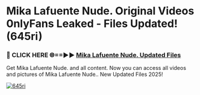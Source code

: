 # Mika Lafuente Nude. Original Videos 0nlyFans Leaked - Files Updated! (645ri)

<h3>🔴 CLICK HERE 🌐==►► <a href="https://tinyurl.com/y5r63du9" rel="nofollow">Mika Lafuente Nude. Updated Files</a></h3>

Get Mika Lafuente Nude. and all content. Now you can access all videos and pictures of Mika Lafuente Nude.. New Updated Files 2025!

[![645ri](https://i.imgur.com/UVo9nyh.gif)](https://tinyurl.com/y5r63du9)